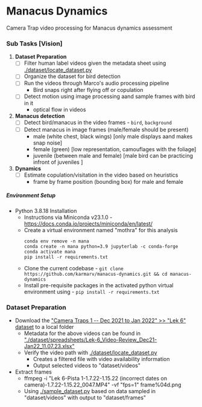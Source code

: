 # Manacus Dynamics 
Camera Trap video processing for Manacus dynamics assessment


### Sub Tasks [Vision]
1. **Dataset Preparation**
    - [ ] Filter human label videos given the metadata sheet using [./dataset/locate_dataset.py](./dataset/locate_dataset.py)
    - [ ] Organize the dataset for bird detection
    - [ ] Run the videos through Marco's audio processing pipeline
        - Bird snaps right after flying off or copulation
    - [ ] Detect motion using image processing aand sample frames with bird in it
        - optical flow in videos
2. **Manacus detection**
    - [ ] Detect bird/manacus in the video frames - `bird`, `background`
    - [ ] Detect manacus in image frames (male/female should be present)
        - male (white chest, black wings) [only male displays aand makes snap noise]
        - female (green) [low representation, camouflages with the foliage]
        - juvenile (between male and female) [male bird can be practicing infront of juveniles ]
3. **Dynamics**
    - [ ] Estimate copulation/visitation in the video based on heuristics
        - frame by frame position (bounding box) for male and female


##### Environment Setup

- Python 3.8.18 Installation
  - Instructions via Miniconda v23.1.0 - https://docs.conda.io/projects/miniconda/en/latest/
  - Create a virtual environment named "mothra" for this analysis
    ```
    conda env remove -n mana
    conda create -n mana python=3.9 jupyterlab -c conda-forge
    conda activate mana
    pip install -r requirements.txt
    ```
  - Clone the current codebase - `git clone https://github.com/karmarv/manacus-dynamics.git && cd manacus-dynamics`
  - Install pre-requisite packages in the activated python virtual environment using - `pip install -r requirements.txt`


### Dataset Preparation
- Download the ["Camera Traps 1 -- Dec 2021 to Jan 2022" >> "Lek 6" dataset](https://tulane.box.com/s/s5qp63p418h7nz4i3tbmcmch6lq2glnx) to a local folder
    - Metadata for the above videos can be found in ["./dataset/spreadsheets/Lek-6_Video-Review_Dec21-Jan22_11.07.23.xlsx"](./dataset/spreadsheets/Lek-6_Video-Review_Dec21-Jan22_11.07.23.xlsx)
    - Verify the video path with [./dataset/locate_dataset.py](./dataset/locate_dataset.py)
        - Creates a filtered file with video availability information
        - Output selected videos to "dataset/videos"
- Extract frames 
    - ffmpeg -i "Lek 6-Pista 1-1.7.22-1.15.22 (incorrect dates on camera)-1.7.22-1.15.22_0047.MP4" -vf "fps=1" frame%04d.png
    - Using [./sample_dataset.py](./sample_dataset.py) based on data sampled in "dataset/videos" with output to "dataset/frames"